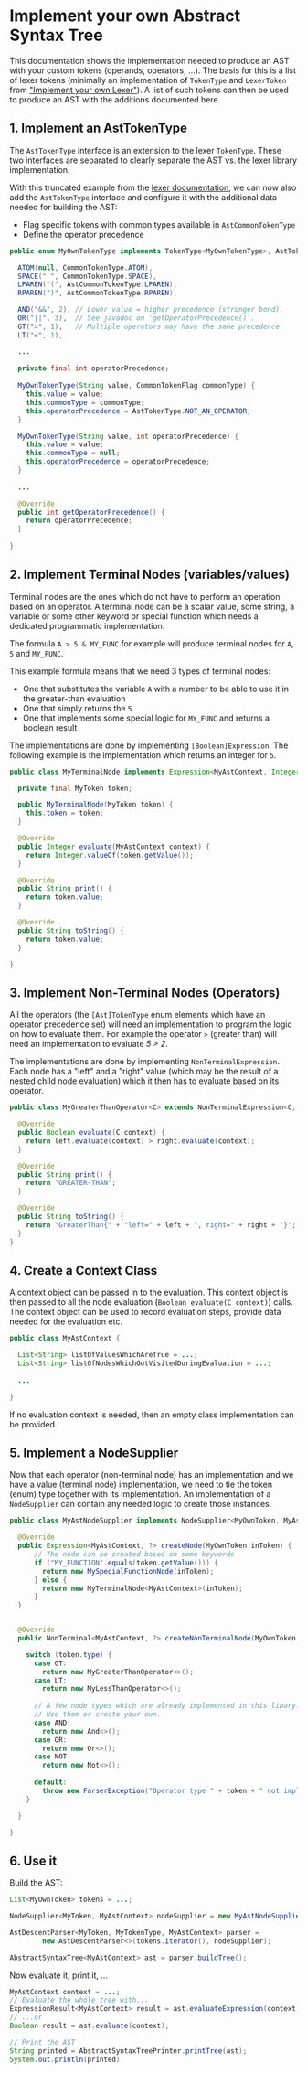 # Implement your own Abstract Syntax Tree

This documentation shows the implementation needed to produce an AST with your custom tokens 
(operands, operators, ...). The basis for this is a list of lexer tokens 
(minimally an implementation of `TokenType`  and `LexerToken` from 
["Implement your own Lexer"](implementYourOwnLexer.md)). A list of such tokens can then 
be used to produce an AST with the additions documented here.


## 1. Implement an AstTokenType

The `AstTokenType` interface is an extension to the lexer `TokenType`. These two
interfaces are separated to clearly separate the AST vs. the lexer library implementation.

With this truncated example from the [lexer documentation](implementYourOwnLexer.md), 
we can now also add the `AstTokenType` interface and configure it with the additional 
data needed for building the AST:

 - Flag specific tokens with common types available in `AstCommonTokenType`
 - Define the operator precedence


```java
public enum MyOwnTokenType implements TokenType<MyOwnTokenType>, AstTokenType<MyOwnTokenType> {

  ATOM(null, CommonTokenType.ATOM),
  SPACE(" ", CommonTokenType.SPACE),
  LPAREN("(", AstCommonTokenType.LPAREN),
  RPAREN(")", AstCommonTokenType.RPAREN),

  AND("&&", 2), // Lower value = higher precedence (stronger bond).
  OR("||", 3),  // See javadoc on 'getOperatorPrecedence()'.
  GT(">", 1),   // Multiple operators may have the same precedence.
  LT("<", 1),

  ...
  
  private final int operatorPrecedence;
  
  MyOwnTokenType(String value, CommonTokenFlag commonType) {
    this.value = value;
    this.commonType = commonType;
    this.operatorPrecedence = AstTokenType.NOT_AN_OPERATOR;
  }

  MyOwnTokenType(String value, int operatorPrecedence) {
    this.value = value;
    this.commonType = null;
    this.operatorPrecedence = operatorPrecedence;
  }
  
  ...

  @Override
  public int getOperatorPrecedence() {
    return operatorPrecedence;
  }
  
}
```


## 2. Implement Terminal Nodes (variables/values)

Terminal nodes are the ones which do not have to perform an operation based on an operator. 
A terminal node can be a scalar value, some string, a variable or some other keyword or 
special function which needs a dedicated programmatic implementation.

The formula `A > 5 & MY_FUNC`  for example will produce terminal nodes for `A`, `5` 
and `MY_FUNC`.

This example formula means that we need 3 types of terminal nodes:

 - One that substitutes the variable `A` with a number to be able to use it in the greater-than evaluation
 - One that simply returns the `5`
 - One that implements some special logic for `MY_FUNC` and returns a boolean result

The implementations are done by implementing `[Boolean]Expression`. The following example is the 
implementation which returns an integer for `5`.

```java
public class MyTerminalNode implements Expression<MyAstContext, Integer> {

  private final MyToken token;

  public MyTerminalNode(MyToken token) {
    this.token = token;
  }

  @Override
  public Integer evaluate(MyAstContext context) {
    return Integer.valueOf(token.getValue());
  }

  @Override
  public String print() {
    return token.value;
  }

  @Override
  public String toString() {
    return token.value;
  }

}
```



## 3. Implement Non-Terminal Nodes (Operators)

All the operators (the `[Ast]TokenType` enum elements which have an operator precedence set) 
will need an implementation to program the logic on how to evaluate them. For example the 
operator `>` (greater than) will need an implementation to evaluate *5 > 2*.

The implementations are done by implementing `NonTerminalExpression`. Each node has a 
"left" and a "right" value (which may be the result of a nested child node evaluation) which 
it then has to evaluate based on its operator. 

```java
public class MyGreaterThanOperator<C> extends NonTerminalExpression<C, Integer, Boolean> {

  @Override
  public Boolean evaluate(C context) {
    return left.evaluate(context) > right.evaluate(context);
  }

  @Override
  public String print() {
    return "GREATER-THAN";
  }

  @Override
  public String toString() {
    return "GreaterThan{" + "left=" + left + ", right=" + right + '}';
  }
}
```

## 4. Create a Context Class

A context object can be passed in to the evaluation. This context object is then passed 
to all the node evaluation (`Boolean evaluate(C context)`) calls. The context 
object can be used to record evaluation steps, provide data needed for the evaluation etc.

```java
public class MyAstContext {

  List<String> listOfValuesWhichAreTrue = ...;
  List<String> listOfNodesWhichGotVisitedDuringEvaluation = ...;
  
  ...

}
```

If no evaluation context is needed, then an empty class implementation can be provided.



## 5. Implement a NodeSupplier

Now that each operator (non-terminal node) has an implementation and we have a value 
(terminal node) implementation, we need to tie the token (enum) type together with 
its implementation. An implementation of a `NodeSupplier` can contain 
any needed logic to create those instances.

```java
public class MyAstNodeSupplier implements NodeSupplier<MyOwnToken, MyAstContext> {

  @Override
  public Expression<MyAstContext, ?> createNode(MyOwnToken inToken) {
      // The node can be created based on some keywords
      if ("MY_FUNCTION".equals(token.getValue())) {
        return new MySpecialFunctionNode(inToken);
      } else {
        return new MyTerminalNode<MyAstContext>(inToken);
      }
  }


  @Override
  public NonTerminal<MyAstContext, ?> createNonTerminalNode(MyOwnToken token) {

    switch (token.type) {
      case GT:
        return new MyGreaterThanOperator<>();
      case LT:
        return new MyLessThanOperator<>();
        
      // A few node types which are already implemented in this libary.
      // Use them or create your own.
      case AND:
        return new And<>();
      case OR:
        return new Or<>();
      case NOT:
        return new Not<>();
        
      default:
        throw new FarserException("Operator type " + token + " not implemented");
    }

  }

}
```



## 6. Use it

Build the AST:

```java
List<MyOwnToken> tokens = ...;

NodeSupplier<MyToken, MyAstContext> nodeSupplier = new MyAstNodeSupplier();

AstDescentParser<MyToken, MyTokenType, MyAstContext> parser =
        new AstDescentParser<>(tokens.iterator(), nodeSupplier);

AbstractSyntaxTree<MyAstContext> ast = parser.buildTree();
```

Now evaluate it, print it, ...

```java
MyAstContext context = ...;
// Evaluate the whole tree with...
ExpressionResult<MyAstContext> result = ast.evaluateExpression(context);
// ...or
Boolean result = ast.evaluate(context);

// Print the AST
String printed = AbstractSyntaxTreePrinter.printTree(ast);
System.out.println(printed);
```



